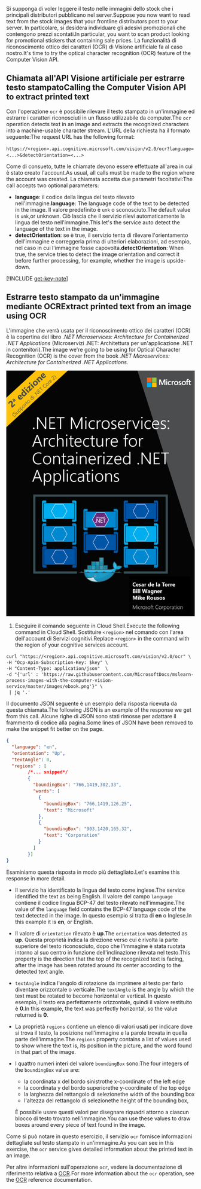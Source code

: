 <span data-ttu-id="ba10c-101">Si supponga di voler leggere il testo nelle immagini dello stock che i principali distributori pubblicano nel server.</span><span class="sxs-lookup"><span data-stu-id="ba10c-101">Suppose you now want to read text from the stock images that your frontline distributors post to your server.</span></span> <span data-ttu-id="ba10c-102">In particolare, si desidera individuare gli adesivi promozionali che contengono prezzi scontati.</span><span class="sxs-lookup"><span data-stu-id="ba10c-102">In particular, you want to scan product looking for promotional stickers that containing sale prices.</span></span> <span data-ttu-id="ba10c-103">La funzionalità di riconoscimento ottico dei caratteri (OCR) di Visione artificiale fa al caso nostro.</span><span class="sxs-lookup"><span data-stu-id="ba10c-103">It's time to try the optical character recognition (OCR) feature of the Computer Vision API.</span></span> 

## <a name="calling-the-computer-vision-api-to-extract-printed-text"></a><span data-ttu-id="ba10c-104">Chiamata all'API Visione artificiale per estrarre testo stampato</span><span class="sxs-lookup"><span data-stu-id="ba10c-104">Calling the Computer Vision API to extract printed text</span></span>

<span data-ttu-id="ba10c-105">Con l'operazione `ocr` è possibile rilevare il testo stampato in un'immagine ed estrarre i caratteri riconosciuti in un flusso utilizzabile da computer.</span><span class="sxs-lookup"><span data-stu-id="ba10c-105">The `ocr` operation detects text in an image and extracts the recognized characters into a machine-usable character stream.</span></span> <span data-ttu-id="ba10c-106">L'URL della richiesta ha il formato seguente:</span><span class="sxs-lookup"><span data-stu-id="ba10c-106">The request URL has the following format:</span></span>

`https://<region>.api.cognitive.microsoft.com/vision/v2.0/ocr?language=<...>&detectOrientation=<...>`

<span data-ttu-id="ba10c-107">Come di consueto, tutte le chiamate devono essere effettuate all'area in cui è stato creato l'account.</span><span class="sxs-lookup"><span data-stu-id="ba10c-107">As usual, all calls must be made to the region where the account was created.</span></span> <span data-ttu-id="ba10c-108">La chiamata accetta due parametri facoltativi:</span><span class="sxs-lookup"><span data-stu-id="ba10c-108">The call accepts two optional parameters:</span></span>

- <span data-ttu-id="ba10c-109">**language**: il codice della lingua del testo rilevato nell'immagine.</span><span class="sxs-lookup"><span data-stu-id="ba10c-109">**language**: The language code of the text to be detected in the image.</span></span> <span data-ttu-id="ba10c-110">Il valore predefinito è `unk` o sconosciuto.</span><span class="sxs-lookup"><span data-stu-id="ba10c-110">The default value is `unk`,or unknown.</span></span> <span data-ttu-id="ba10c-111">Ciò lascia che il servizio rilevi automaticamente la lingua del testo nell'immagine.</span><span class="sxs-lookup"><span data-stu-id="ba10c-111">This let's the service auto detect the language of the text in the image.</span></span>
- <span data-ttu-id="ba10c-112">**detectOrientation**: se è true, il servizio tenta di rilevare l'orientamento dell'immagine e correggerla prima di ulteriori elaborazioni, ad esempio, nel caso in cui l'immagine fosse capovolta.</span><span class="sxs-lookup"><span data-stu-id="ba10c-112">**detectOrientation**: When true, the service  tries to detect the image orientation and correct it before further processing, for example, whether the image is upside-down.</span></span> 

[!INCLUDE [get-key-note](./get-key.md)]

## <a name="extract-printed-text-from-an-image-using-ocr"></a><span data-ttu-id="ba10c-113">Estrarre testo stampato da un'immagine mediante OCR</span><span class="sxs-lookup"><span data-stu-id="ba10c-113">Extract printed text from an image using OCR</span></span>

<span data-ttu-id="ba10c-114">L'immagine che verrà usata per il riconoscimento ottico dei caratteri (OCR) è la copertina del libro *.NET Microservices: Architecture for Containerized .NET Applications* (Microservizi .NET: Architettura per un'applicazione .NET in contenitori).</span><span class="sxs-lookup"><span data-stu-id="ba10c-114">The image we're going to be using for Optical Character Recognition (OCR) is the cover from the book *.NET Microservices: Architecture for Containerized .NET Applications*.</span></span>

![Immagine della copertina del libro .NET Microservices: Architecture for Containerized .NET Applications](../media/5-ebook.png)

1. <span data-ttu-id="ba10c-116">Eseguire il comando seguente in Cloud Shell.</span><span class="sxs-lookup"><span data-stu-id="ba10c-116">Execute the following command in Cloud Shell.</span></span> <span data-ttu-id="ba10c-117">Sostituire `<region>` nel comando con l'area dell'account di Servizi cognitivi.</span><span class="sxs-lookup"><span data-stu-id="ba10c-117">Replace `<region>` in the command with the region of your cognitive services account.</span></span>

```azurecli
curl "https://<region>.api.cognitive.microsoft.com/vision/v2.0/ocr" \
-H "Ocp-Apim-Subscription-Key: $key" \
-H "Content-Type: application/json"  \
-d "{'url' : 'https://raw.githubusercontent.com/MicrosoftDocs/mslearn-process-images-with-the-computer-vision-service/master/images/ebook.png'}" \
 | jq '.'
```

<span data-ttu-id="ba10c-118">Il documento JSON seguente è un esempio della risposta ricevuta da questa chiamata.</span><span class="sxs-lookup"><span data-stu-id="ba10c-118">The following JSON is an example of the response we get from this call.</span></span> <span data-ttu-id="ba10c-119">Alcune righe di JSON sono stati rimosse per adattare il frammento di codice alla pagina.</span><span class="sxs-lookup"><span data-stu-id="ba10c-119">Some lines of JSON have been removed to make the snippet fit better on the page.</span></span>

```json
{
  "language": "en",
  "orientation": "Up",
  "textAngle": 0,
  "regions" : [
        /*... snipped*/
        {
          "boundingBox": "766,1419,302,33",
          "words": [
            {
              "boundingBox": "766,1419,126,25",
              "text": "Microsoft"
            },
            {
              "boundingBox": "903,1420,165,32",
              "text": "Corporation"
            }
          ]
        }]
}
```

<span data-ttu-id="ba10c-120">Esaminiamo questa risposta in modo più dettagliato.</span><span class="sxs-lookup"><span data-stu-id="ba10c-120">Let's examine this response in more detail.</span></span> 

- <span data-ttu-id="ba10c-121">Il servizio ha identificato la lingua del testo come inglese.</span><span class="sxs-lookup"><span data-stu-id="ba10c-121">The service identified the text as being English.</span></span> <span data-ttu-id="ba10c-122">Il valore del campo `language` contiene il codice lingua BCP-47 del testo rilevato nell'immagine.</span><span class="sxs-lookup"><span data-stu-id="ba10c-122">The value of the `language` field contains the BCP-47 language code of the text detected in the image.</span></span> <span data-ttu-id="ba10c-123">In questo esempio si tratta di **en** o Inglese.</span><span class="sxs-lookup"><span data-stu-id="ba10c-123">In this example it is **en**, or English.</span></span> 
- <span data-ttu-id="ba10c-124">Il valore di `orientation` rilevato è **up**.</span><span class="sxs-lookup"><span data-stu-id="ba10c-124">The `orientation` was detected as **up**.</span></span> <span data-ttu-id="ba10c-125">Questa proprietà indica la direzione verso cui è rivolta la parte superiore del testo riconosciuto, dopo che l'immagine è stata ruotata intorno al suo centro in funzione dell'inclinazione rilevata nel testo.</span><span class="sxs-lookup"><span data-stu-id="ba10c-125">This property is the direction that the top of the recognized text is facing, after the image has been rotated around its center according to the detected text angle.</span></span> 
- <span data-ttu-id="ba10c-126">`textAngle` indica l'angolo di rotazione da imprimere al testo per farlo diventare orizzontale o verticale.</span><span class="sxs-lookup"><span data-stu-id="ba10c-126">The `textAngle` is the angle by which the text must be rotated to become horizontal or vertical.</span></span> <span data-ttu-id="ba10c-127">In questo esempio, il testo era perfettamente orizzontale, quindi il valore restituito è **0**.</span><span class="sxs-lookup"><span data-stu-id="ba10c-127">In this example, the text was perfectly horizontal, so the value returned is **0**.</span></span>  
- <span data-ttu-id="ba10c-128">La proprietà `regions` contiene un elenco di valori usati per indicare dove si trova il testo, la posizione nell'immagine e la parole trovata in quella parte dell'immagine.</span><span class="sxs-lookup"><span data-stu-id="ba10c-128">The `regions` property contains a list of values used to show where the text is, its position in the picture, and the word found in that part of the image.</span></span> 
- <span data-ttu-id="ba10c-129">I quattro numeri interi del valore `boundingBox` sono:</span><span class="sxs-lookup"><span data-stu-id="ba10c-129">The four integers of the `boundingBox` value are:</span></span> 
    - <span data-ttu-id="ba10c-130">la coordinata x del bordo sinistro</span><span class="sxs-lookup"><span data-stu-id="ba10c-130">the x-coordinate of the left edge</span></span> 
    - <span data-ttu-id="ba10c-131">la coordinata y del bordo superiore</span><span class="sxs-lookup"><span data-stu-id="ba10c-131">the y-coordinate of the top edge</span></span>
    - <span data-ttu-id="ba10c-132">la larghezza del rettangolo di selezione</span><span class="sxs-lookup"><span data-stu-id="ba10c-132">the width of the bounding box</span></span>
    - <span data-ttu-id="ba10c-133">l'altezza del rettangolo di selezione</span><span class="sxs-lookup"><span data-stu-id="ba10c-133">the height of the bounding box,</span></span> 
   
    <span data-ttu-id="ba10c-134">È possibile usare questi valori per disegnare riquadri attorno a ciascun blocco di testo trovato nell'immagine.</span><span class="sxs-lookup"><span data-stu-id="ba10c-134">You can use these values to draw boxes around every piece of text found in the image.</span></span>

<span data-ttu-id="ba10c-135">Come si può notare in questo esercizio, il servizio `ocr` fornisce informazioni dettagliate sul testo stampato in un'immagine.</span><span class="sxs-lookup"><span data-stu-id="ba10c-135">As you can see in this exercise, the `ocr` service gives detailed information about the printed text in an image.</span></span> 

<span data-ttu-id="ba10c-136">Per altre informazioni sull'operazione `ocr`, vedere la documentazione di riferimento relativa a [OCR](https://westus.dev.cognitive.microsoft.com/docs/services/5adf991815e1060e6355ad44/operations/56f91f2e778daf14a499e1fc).</span><span class="sxs-lookup"><span data-stu-id="ba10c-136">For more information about the `ocr` operation, see the [OCR](https://westus.dev.cognitive.microsoft.com/docs/services/5adf991815e1060e6355ad44/operations/56f91f2e778daf14a499e1fc) reference documentation.</span></span>